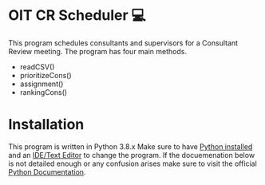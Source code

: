 # OIT CR Scheduler :computer:
This program schedules consultants and supervisors for a Consultant Review meeting. The program has four main methods.
+ readCSV()
+ prioritizeCons()
+ assignment()
+ rankingCons()

# Installation
This program is written in Python 3.8.x Make sure to have [Python installed](https://www.python.org/downloads/) and an [IDE/Text Editor](https://www.fullstackpython.com/text-editors-ides.html) to change the program. 
If the docuemenation below is not detailed enough or any confusion arises make sure to visit the official [Python Documentation](https://docs.python.org/3/). 
